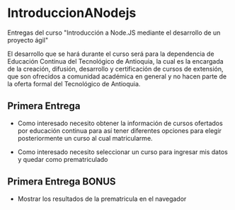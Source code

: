 # IntroduccionANodejs
Entregas del curso "Introducción a Node.JS mediante el desarrollo de un proyecto ágil"

El desarrollo que se hará durante el curso será para la dependencia de Educación Continua del
Tecnológico de Antioquia, la cual es la encargada de la creación, difusión, desarrollo y certificación
de cursos de extensión, que son ofrecidos a comunidad académica en general y no hacen parte de
la oferta formal del Tecnológico de Antioquia.

## Primera Entrega
 * Como interesado necesito obtener la información de cursos ofertados por educación continua
    para así tener diferentes opciones para elegir posteriormente un curso al cual matricularme.

* Como interesado necesito seleccionar un curso para ingresar mis datos y quedar como
  prematriculado

## Primera Entrega BONUS
 * Mostrar los resultados de la prematricula en el navegador
